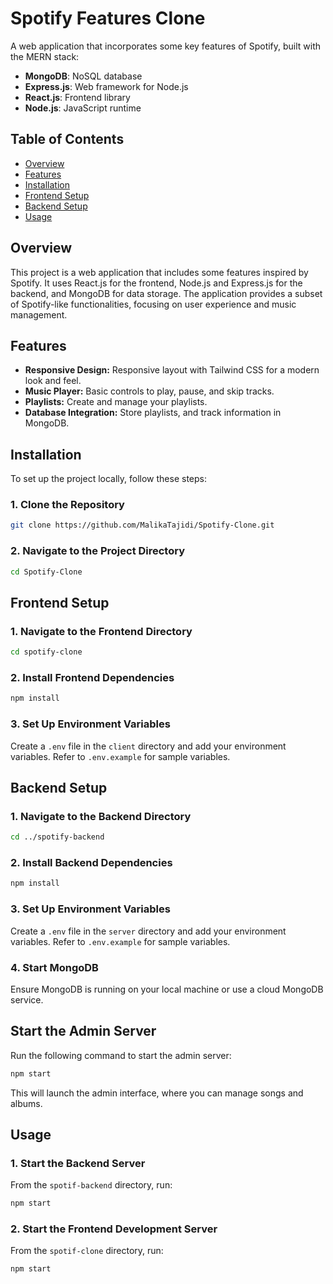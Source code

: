 
# Spotify Features Clone

A web application that incorporates some key features of Spotify, built with the MERN stack:

- **MongoDB**: NoSQL database
- **Express.js**: Web framework for Node.js
- **React.js**: Frontend library
- **Node.js**: JavaScript runtime

## Table of Contents

- [Overview](#overview)
- [Features](#features)
- [Installation](#installation)
- [Frontend Setup](#frontend-setup)
- [Backend Setup](#backend-setup)
- [Usage](#usage)


## Overview

This project is a web application that includes some features inspired by Spotify. It uses React.js for the frontend, Node.js and Express.js for the backend, and MongoDB for data storage. The application provides a subset of Spotify-like functionalities, focusing on user experience and music management.

## Features

- **Responsive Design:** Responsive layout with Tailwind CSS for a modern look and feel.
- **Music Player:** Basic controls to play, pause, and skip tracks.
- **Playlists:** Create and manage your playlists.
- **Database Integration:** Store playlists, and track information in MongoDB.

## Installation

To set up the project locally, follow these steps:

### **1. Clone the Repository**

```bash
git clone https://github.com/MalikaTajidi/Spotify-Clone.git
```

### **2. Navigate to the Project Directory**

```bash
cd Spotify-Clone
```

## Frontend Setup

### **1. Navigate to the Frontend Directory**

```bash
cd spotify-clone
```

### **2. Install Frontend Dependencies**


```bash
npm install
```

### **3. Set Up Environment Variables**

Create a `.env` file in the `client` directory and add your environment variables. Refer to `.env.example` for sample variables.

## Backend Setup

### **1. Navigate to the Backend Directory**

```bash
cd ../spotify-backend
```

### **2. Install Backend Dependencies**

```bash
npm install
```

### **3. Set Up Environment Variables**

Create a `.env` file in the `server` directory and add your environment variables. Refer to `.env.example` for sample variables.

### **4. Start MongoDB**

Ensure MongoDB is running on your local machine or use a cloud MongoDB service.

## Start the Admin Server

Run the following command to start the admin server:

```bash
npm start
```

This will launch the admin interface, where you can manage songs and albums.

## Usage

### **1. Start the Backend Server**

From the `spotif-backend` directory, run:

```bash
npm start
```

### **2. Start the Frontend Development Server**

From the `spotif-clone` directory, run:

```bash
npm start
```












